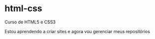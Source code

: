 # html-css
 Curso de HTML5 e CSS3

Estou aprendendo a criar sites e agora vou gerenciar meus repositórios